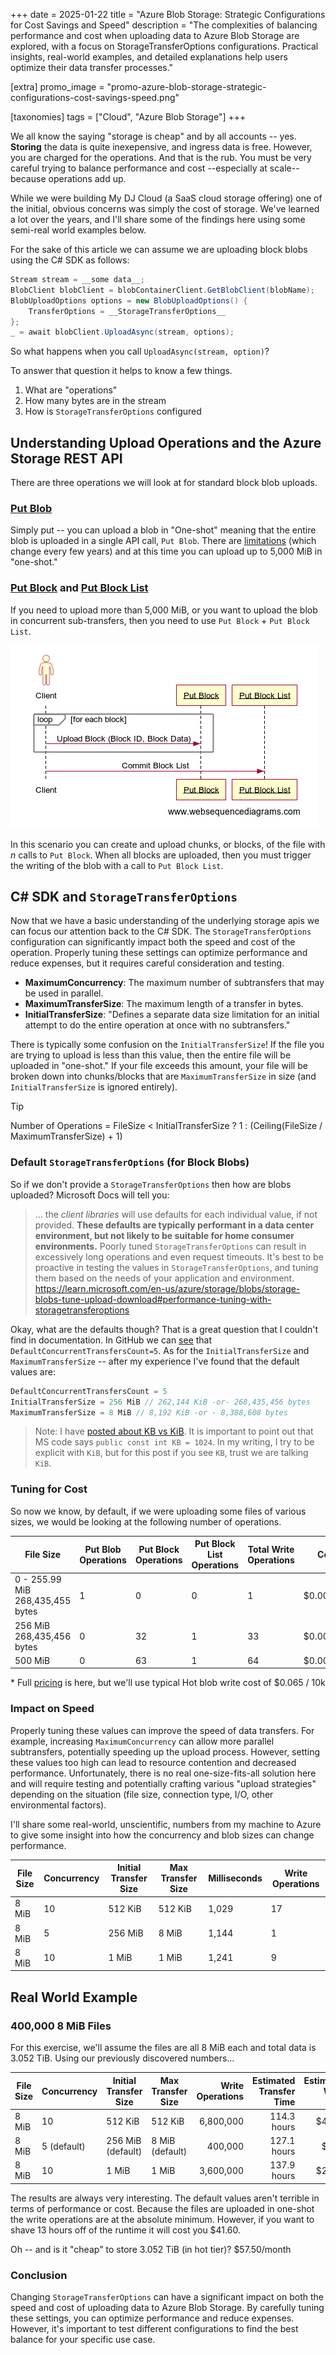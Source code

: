 +++
date = 2025-01-22
title = "Azure Blob Storage: Strategic Configurations for Cost Savings and Speed"
description = "The complexities of balancing performance and cost when uploading data to Azure Blob Storage are explored, with a focus on StorageTransferOptions configurations. Practical insights, real-world examples, and detailed explanations help users optimize their data transfer processes."

[extra]
promo_image = "promo-azure-blob-storage-strategic-configurations-cost-savings-speed.png"

[taxonomies]
tags = ["Cloud", "Azure Blob Storage"]
+++

We all know the saying "storage is cheap" and by all accounts -- yes. **Storing** the data is quite inexepensive, and ingress data is free. However, you are charged for the operations. And that is the rub. You must be very careful trying to balance performance and cost --especially at scale-- because operations add up.

While we were building My DJ Cloud (a SaaS cloud storage offering) one of the initial, obvious concerns was simply the cost of storage. We've learned a lot over the years, and I'll share some of the findings here using some semi-real world examples below.

For the sake of this article we can assume we are uploading block blobs using the C# SDK as follows:

```c#
Stream stream = __some data__;
BlobClient blobClient = blobContainerClient.GetBlobClient(blobName);
BlobUploadOptions options = new BlobUploadOptions() { 
    TransferOptions = __StorageTransferOptions__
};
_ = await blobClient.UploadAsync(stream, options);
```

So what happens when you call `UploadAsync(stream, option)`?

To answer that question it helps to know a few things.

1. What are "operations"
2. How many bytes are in the stream
3. How is `StorageTransferOptions` configured

## Understanding Upload Operations and the Azure Storage REST API

There are three operations we will look at for standard block blob uploads.

### [Put Blob](https://learn.microsoft.com/en-us/rest/api/storageservices/put-blob?tabs=microsoft-entra-id)

Simply put -- you can upload a blob in "One-shot" meaning that the entire blob is uploaded in a single API call, `Put Blob`. There are [limitations](https://learn.microsoft.com/en-us/rest/api/storageservices/put-blob#remarks) (which change every few years) and at this time you can upload up to 5,000 MiB in "one-shot."

### [Put Block](https://learn.microsoft.com/en-us/rest/api/storageservices/put-block?tabs=microsoft-entra-id) and [Put Block List](https://learn.microsoft.com/en-us/rest/api/storageservices/put-block-list?tabs=microsoft-entra-id) 

If you need to upload more than 5,000 MiB, or you want to upload the blob in concurrent sub-transfers, then you need to use `Put Block` + `Put Block List`.

![](azure-storage-put-block.png)

In this scenario you can create and upload chunks, or blocks, of the file with _n_ calls to `Put Block`. When all blocks are uploaded, then you must trigger the writing of the blob with a call to `Put Block List`.

## C# SDK and `StorageTransferOptions`

Now that we have a basic understanding of the underlying storage apis we can focus our attention back to the C# SDK. The `StorageTransferOptions` configuration can significantly impact both the speed and cost of the operation. Properly tuning these settings can optimize performance and reduce expenses, but it requires careful consideration and testing.

- **MaximumConcurrency**: The maximum number of subtransfers that may be used in parallel.
- **MaximumTransferSize**: The maximum length of a transfer in bytes.
- **InitialTransferSize**: "Defines a separate data size limitation for an initial attempt to do the entire operation at once with no subtransfers."

There is typically some confusion on the `InitialTransferSize`! If the file you are trying to upload is less than this value, then the entire file will be uploaded in "one-shot." If your file exceeds this amount, your file will be broken down into chunks/blocks that are `MaximumTransferSize` in size (and `InitialTransferSize` is ignored entirely).

> [!TIP]
> Number of Operations = 
>    FileSize < InitialTransferSize ? 1 : (Ceiling(FileSize / MaximumTransferSize) + 1)

### Default `StorageTransferOptions` (for Block Blobs)

So if we don't provide a `StorageTransferOptions` then how are blobs uploaded? Microsoft Docs will tell you:

> ... the _client libraries_ will use defaults for each individual value, if not provided. **These defaults are typically performant in a data center environment, but not likely to be suitable for home consumer environments.** Poorly tuned `StorageTransferOptions` can result in excessively long operations and even request timeouts. It's best to be proactive in testing the values in `StorageTransferOptions`, and tuning them based on the needs of your application and environment.
> https://learn.microsoft.com/en-us/azure/storage/blobs/storage-blobs-tune-upload-download#performance-tuning-with-storagetransferoptions

Okay, what are the defaults though? That is a great question that I couldn't find in documentation. In GitHub we can [see](https://github.com/Azure/azure-sdk-for-net/blob/main/sdk/storage/Azure.Storage.Common/src/Shared/Constants.cs#L231) that `DefaultConcurrentTransfersCount=5`. As for the  `InitialTransferSize` and `MaximumTransferSize` -- after my experience I've found that the default values are:

```c#
DefaultConcurrentTransfersCount = 5
InitialTransferSize = 256 MiB // 262,144 KiB -or- 268,435,456 bytes
MaximumTransferSize = 8 MiB // 8,192 KiB -or - 8,388,608 bytes
```

> Note: 
> I have [posted about KB vs KiB](/post/when-is-a-kilboyte-not-a-kilobyte). It is important to point out that MS code says `public const int KB = 1024`. In my writing, I try to be explicit with `KiB`, but for this post if you see `KB`, trust we are talking `KiB`.

### Tuning for Cost

So now we know, by default, if we were uploading some files of various sizes, we would be looking at the following number of operations.

| File Size                            | Put Blob Operations | Put Block Operations | Put Block List Operations | Total Write Operations | Cost*      |
| ------------------------------------ | ------------------- | -------------------- | ------------------------- | ---------------------- | ---------- |
| 0 - 255.99 MiB<br/>268,435,455 bytes | 1                   | 0                    | 0                         | 1                      | $0.0000065 |
| 256 MiB<br/>268,435,456 bytes        | 0                   | 32                   | 1                         | 33                     | $0.0002145 |
| 500 MiB                              | 0                   | 63                   | 1                         | 64                     | $0.0004160 |

\* Full [pricing](https://azure.microsoft.com/en-us/pricing/details/storage/blobs/) is here, but we'll use typical Hot blob write cost of $0.065 / 10k

### Impact on Speed

Properly tuning these values can improve the speed of data transfers. For example, increasing `MaximumConcurrency` can allow more parallel subtransfers, potentially speeding up the upload process. However, setting these values too high can lead to resource contention and decreased performance. Unfortunately, there is no real one-size-fits-all solution here and will require testing and potentially crafting various "upload strategies" depending on the situation (file size, connection type, I/O, other environmental factors).

I'll share some real-world, unscientific, numbers from my machine to Azure to give some insight into how the concurrency and blob sizes can change performance. 

| File Size | Concurrency | Initial Transfer Size | Max Transfer Size | Milliseconds | Write Operations |
| --------- | ----------- | --------------------- | ----------------- | ------------ | ---------------- |
| 8 MiB     | 10          | 512 KiB               | 512 KiB           | 1,029        | 17               |
| 8 MiB     | 5           | 256 MiB               | 8 MiB             | 1,144        | 1                |
| 8 MiB     | 10          | 1 MiB                 | 1 MiB             | 1,241        | 9                |

## Real World Example

### 400,000 8 MiB Files

For this exercise, we'll assume the files are all 8 MiB each and total data is 3.052 TiB. Using our previously discovered numbers...

| File Size | Concurrency | Initial Transfer Size | Max Transfer Size | Write Operations | Estimated Transfer Time | Estimated Write Cost |
| --------- | ----------- | --------------------- | ----------------- | ---------------: | ----------------------: | -------------------: |
| 8 MiB     | 10          | 512 KiB               | 512 KiB           |        6,800,000 |             114.3 hours |               $44.20 |
| 8 MiB     | 5 (default) | 256 MiB (default)     | 8 MiB (default)   |          400,000 |             127.1 hours |                $2.60 |
| 8 MiB     | 10          | 1 MiB                 | 1 MiB             |        3,600,000 |             137.9 hours |               $23.40 |

The results are always very interesting. The default values aren't terrible in terms of performance or cost. Because the files are uploaded in one-shot the write operations are at the absolute minimum. However, if you want to shave 13 hours off of the runtime it will cost you $41.60.

Oh -- and is it "cheap" to store 3.052 TiB (in hot tier)? $57.50/month

### Conclusion

Changing `StorageTransferOptions` can have a significant impact on both the speed and cost of uploading data to Azure Blob Storage. By carefully tuning these settings, you can optimize performance and reduce expenses. However, it's important to test different configurations to find the best balance for your specific use case.
